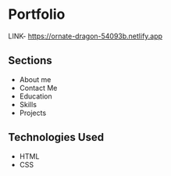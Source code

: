 
# Portfolio

LINK- https://ornate-dragon-54093b.netlify.app

## Sections

- About me
- Contact Me
- Education
- Skills
- Projects



## Technologies Used 
- HTML
- CSS

 
